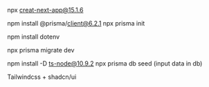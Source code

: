 
npx creat-next-app@15.1.6

npm install @prisma/client@6.2.1
npx prisma init

npm install dotenv

npx prisma migrate dev

npm install -D ts-node@10.9.2
npx prisma db seed (input data in db)


Tailwindcss + shadcn/ui